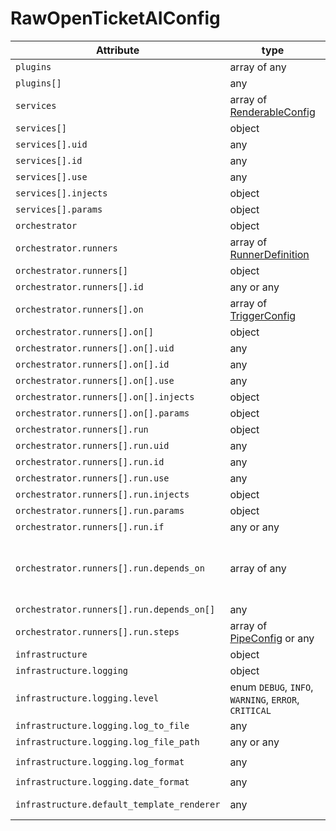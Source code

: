 # RawOpenTicketAIConfig

| Attribute                                  | type                                                 | required | default                                                | description                                                    |
|--------------------------------------------|------------------------------------------------------|----------|--------------------------------------------------------|----------------------------------------------------------------|
| `plugins`                                  | array of any                                         |          |                                                        | Plugins                                                        |
| `plugins[]`                                | any                                                  |          |                                                        |                                                                |
| `services`                                 | array of [RenderableConfig](#renderableconfig)       |          |                                                        | Services                                                       |
| `services[]`                               | object                                               |          |                                                        | RenderableConfig                                               |
| `services[].uid`                           | any                                                  |          |                                                        | Uid                                                            |
| `services[].id`                            | any                                                  | ✓        |                                                        | Id                                                             |
| `services[].use`                           | any                                                  |          | `open_ticket_ai.base.CompositePipe`                    | Use                                                            |
| `services[].injects`                       | object                                               |          |                                                        | Injects                                                        |
| `services[].params`                        | object                                               |          |                                                        | Params                                                         |
| `orchestrator`                             | object                                               |          |                                                        | OrchestratorConfig                                             |
| `orchestrator.runners`                     | array of [RunnerDefinition](#runnerdefinition)       |          |                                                        | Runners                                                        |
| `orchestrator.runners[]`                   | object                                               |          |                                                        | RunnerDefinition                                               |
| `orchestrator.runners[].id`                | any or any                                           |          | `null`                                                 | Id                                                             |
| `orchestrator.runners[].on`                | array of [TriggerConfig](#triggerconfig)             | ✓        |                                                        | On                                                             |
| `orchestrator.runners[].on[]`              | object                                               | ✓        |                                                        | TriggerConfig                                                  |
| `orchestrator.runners[].on[].uid`          | any                                                  |          |                                                        | Uid                                                            |
| `orchestrator.runners[].on[].id`           | any                                                  | ✓        |                                                        | Id                                                             |
| `orchestrator.runners[].on[].use`          | any                                                  |          | `open_ticket_ai.base.CompositePipe`                    | Use                                                            |
| `orchestrator.runners[].on[].injects`      | object                                               |          |                                                        | Injects                                                        |
| `orchestrator.runners[].on[].params`       | object                                               |          |                                                        | Params                                                         |
| `orchestrator.runners[].run`               | object                                               | ✓        |                                                        | PipeConfig                                                     |
| `orchestrator.runners[].run.uid`           | any                                                  |          |                                                        | Uid                                                            |
| `orchestrator.runners[].run.id`            | any                                                  | ✓        |                                                        | Id                                                             |
| `orchestrator.runners[].run.use`           | any                                                  |          | `open_ticket_ai.base.CompositePipe`                    | Use                                                            |
| `orchestrator.runners[].run.injects`       | object                                               |          |                                                        | Injects                                                        |
| `orchestrator.runners[].run.params`        | object                                               |          |                                                        | Params                                                         |
| `orchestrator.runners[].run.if`            | any or any                                           |          | `True`                                                 | If                                                             |
| `orchestrator.runners[].run.depends_on`    | array of any                                         |          |                                                        | List of dependencies, which must be executed before this step. |
| `orchestrator.runners[].run.depends_on[]`  | any                                                  |          |                                                        |                                                                |
| `orchestrator.runners[].run.steps`         | array of [PipeConfig](#pipeconfig) or any            |          | `null`                                                 | Steps                                                          |
| `infrastructure`                           | object                                               | ✓        |                                                        | InfrastructureConfig                                           |
| `infrastructure.logging`                   | object                                               |          |                                                        | LoggingConfig                                                  |
| `infrastructure.logging.level`             | enum `DEBUG`, `INFO`, `WARNING`, `ERROR`, `CRITICAL` |          | `INFO`                                                 | Level                                                          |
| `infrastructure.logging.log_to_file`       | any                                                  |          | `False`                                                | Log To File                                                    |
| `infrastructure.logging.log_file_path`     | any or any                                           |          | `null`                                                 | Log File Path                                                  |
| `infrastructure.logging.log_format`        | any                                                  |          | `%(asctime)s - %(name)s - %(levelname)s - %(message)s` | Log Format                                                     |
| `infrastructure.logging.date_format`       | any                                                  |          | `%Y-%m-%d %H:%M:%S`                                    | Date Format                                                    |
| `infrastructure.default_template_renderer` | any                                                  | ✓        |                                                        | Default Template Renderer                                      |
